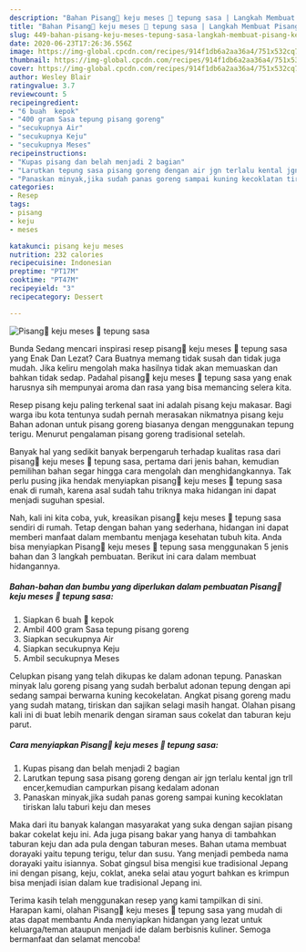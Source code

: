 ```yaml
---
description: "Bahan Pisang🍌 keju meses 🍫 tepung sasa | Langkah Membuat Pisang🍌 keju meses 🍫 tepung sasa Yang Paling Enak"
title: "Bahan Pisang🍌 keju meses 🍫 tepung sasa | Langkah Membuat Pisang🍌 keju meses 🍫 tepung sasa Yang Paling Enak"
slug: 449-bahan-pisang-keju-meses-tepung-sasa-langkah-membuat-pisang-keju-meses-tepung-sasa-yang-paling-enak
date: 2020-06-23T17:26:36.556Z
image: https://img-global.cpcdn.com/recipes/914f1db6a2aa36a4/751x532cq70/pisang🍌-keju-meses-🍫-tepung-sasa-foto-resep-utama.jpg
thumbnail: https://img-global.cpcdn.com/recipes/914f1db6a2aa36a4/751x532cq70/pisang🍌-keju-meses-🍫-tepung-sasa-foto-resep-utama.jpg
cover: https://img-global.cpcdn.com/recipes/914f1db6a2aa36a4/751x532cq70/pisang🍌-keju-meses-🍫-tepung-sasa-foto-resep-utama.jpg
author: Wesley Blair
ratingvalue: 3.7
reviewcount: 5
recipeingredient:
- "6 buah  kepok"
- "400 gram Sasa tepung pisang goreng"
- "secukupnya Air"
- "secukupnya Keju"
- "secukupnya Meses"
recipeinstructions:
- "Kupas pisang dan belah menjadi 2 bagian"
- "Larutkan tepung sasa pisang goreng dengan air jgn terlalu kental jgn trll encer,kemudian campurkan pisang kedalam adonan"
- "Panaskan minyak,jika sudah panas goreng sampai kuning kecoklatan tiriskan lalu taburi keju dan meses"
categories:
- Resep
tags:
- pisang
- keju
- meses

katakunci: pisang keju meses 
nutrition: 232 calories
recipecuisine: Indonesian
preptime: "PT17M"
cooktime: "PT47M"
recipeyield: "3"
recipecategory: Dessert

---
```



![Pisang🍌 keju meses 🍫 tepung sasa](https://img-global.cpcdn.com/recipes/914f1db6a2aa36a4/751x532cq70/pisang🍌-keju-meses-🍫-tepung-sasa-foto-resep-utama.jpg)

Bunda Sedang mencari inspirasi resep pisang🍌 keju meses 🍫 tepung sasa yang Enak Dan Lezat? Cara Buatnya memang tidak susah dan tidak juga mudah. Jika keliru mengolah maka hasilnya tidak akan memuaskan dan bahkan tidak sedap. Padahal pisang🍌 keju meses 🍫 tepung sasa yang enak harusnya sih mempunyai aroma dan rasa yang bisa memancing selera kita.

Resep pisang keju paling terkenal saat ini adalah pisang keju makasar. Bagi warga ibu kota tentunya sudah pernah merasakan nikmatnya pisang keju Bahan adonan untuk pisang goreng biasanya dengan menggunakan tepung terigu. Menurut pengalaman pisang goreng tradisional setelah.

Banyak hal yang sedikit banyak berpengaruh terhadap kualitas rasa dari pisang🍌 keju meses 🍫 tepung sasa, pertama dari jenis bahan, kemudian pemilihan bahan segar hingga cara mengolah dan menghidangkannya. Tak perlu pusing jika hendak menyiapkan pisang🍌 keju meses 🍫 tepung sasa enak di rumah, karena asal sudah tahu triknya maka hidangan ini dapat menjadi suguhan spesial.


Nah, kali ini kita coba, yuk, kreasikan pisang🍌 keju meses 🍫 tepung sasa sendiri di rumah. Tetap dengan bahan yang sederhana, hidangan ini dapat memberi manfaat dalam membantu menjaga kesehatan tubuh kita. Anda bisa menyiapkan Pisang🍌 keju meses 🍫 tepung sasa menggunakan 5 jenis bahan dan 3 langkah pembuatan. Berikut ini cara dalam membuat hidangannya.

<!--inarticleads1-->

##### Bahan-bahan dan bumbu yang diperlukan dalam pembuatan Pisang🍌 keju meses 🍫 tepung sasa:

1. Siapkan 6 buah 🍌 kepok
1. Ambil 400 gram Sasa tepung pisang goreng
1. Siapkan secukupnya Air
1. Siapkan secukupnya Keju
1. Ambil secukupnya Meses


Celupkan pisang yang telah dikupas ke dalam adonan tepung. Panaskan minyak lalu goreng pisang yang sudah berbalut adonan tepung dengan api sedang sampai berwarna kuning kecokelatan. Angkat pisang goreng madu yang sudah matang, tiriskan dan sajikan selagi masih hangat. Olahan pisang kali ini di buat lebih menarik dengan siraman saus cokelat dan taburan keju parut. 

<!--inarticleads2-->

##### Cara menyiapkan Pisang🍌 keju meses 🍫 tepung sasa:

1. Kupas pisang dan belah menjadi 2 bagian
1. Larutkan tepung sasa pisang goreng dengan air jgn terlalu kental jgn trll encer,kemudian campurkan pisang kedalam adonan
1. Panaskan minyak,jika sudah panas goreng sampai kuning kecoklatan tiriskan lalu taburi keju dan meses


Maka dari itu banyak kalangan masyarakat yang suka dengan sajian pisang bakar cokelat keju ini. Ada juga pisang bakar yang hanya di tambahkan taburan keju dan ada pula dengan taburan meses. Bahan utama membuat dorayaki yaitu tepung terigu, telur dan susu. Yang menjadi pembeda nama dorayaki yaitu isiannya. Sobat gingsul bisa mengisi kue tradisional Jepang ini dengan pisang, keju, coklat, aneka selai atau yogurt bahkan es krimpun bisa menjadi isian dalam kue tradisional Jepang ini. 

Terima kasih telah menggunakan resep yang kami tampilkan di sini. Harapan kami, olahan Pisang🍌 keju meses 🍫 tepung sasa yang mudah di atas dapat membantu Anda menyiapkan hidangan yang lezat untuk keluarga/teman ataupun menjadi ide dalam berbisnis kuliner. Semoga bermanfaat dan selamat mencoba!
